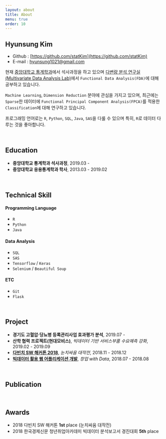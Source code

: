 ```yaml
---
layout: about
title: About
menu: true
order: 10
---
```


## Hyunsung Kim
- Github : [https://github.com/statKim](https://github.com/statKim)
- E-mail : [hyunsung1021@gmail.com](mailto:hyunsung1021@gmail.com)

현재 [중앙대학교 통계학과](https://stat.cau.ac.kr/)에서 석사과정을 하고 있으며 [다변량 분석 연구실(Multivariate Data Analysis Lab)](https://sites.google.com/site/yaejilim/)에서  `Functional Data Analysis(FDA)`에 대해 공부하고 있습니다.

`Machine Learning`, `Dimension Reduction` 분야에 관심을 가지고 있으며, 최근에는 `Sparse`한 데이터에 `Functional Principal Component Analysis(FPCA)`를 적용한 `Classification`에 대해 연구하고 있습니다.

프로그래밍 언어로는 `R`, `Python`, `SQL`, `Java`, `SAS`을 다룰 수 있으며 특히, `R`로 데이터 다루는 것을 좋아합니다.

<br>

## Education
- **중앙대학교 통계학과 석사과정**, 2019.03 - 
- **중앙대학교 응용통계학과 학사**, 2013.03 - 2019.02

<br>

## Technical Skill
#### Programming Language
- `R`
- `Python`
- `Java`

#### Data Analysis
- `SQL`
- `SAS`
- `Tensorflow` / `Keras`
- `Selenium` / `Beautiful Soup`

#### ETC
- `Git`
- `Flask`

<br>

## Project
- **경기도 고혈압·당뇨병 등록관리사업 효과평가 분석**, 2019.07 - 
- **산학 협력 프로젝트(현대모비스)**, *빅데이터 기반 서비스부품 수요예측 강화*, 2019.02 - 2019.09
- [**다빈치 SW 해커톤 2018**](https://github.com/statKim/Da_Vinci_SW_Hackathon), *눈치싸움 대작전*, 2018.11 - 2018.12
- [**빅데이터 활용 웹 어플리케이션 개발**](https://github.com/statKim/2018_Multicampus_Project), *창업 with Data*, 2018.07 - 2018.08

<br>

## Publication

<br>

## Awards
- 2018 다빈치 SW 해커톤 **1st** place (눈치싸움 대작전)
- 2018 한국경제신문 청년취업아카데미 빅데이터 분석보고서 경진대회 **5th** place  
